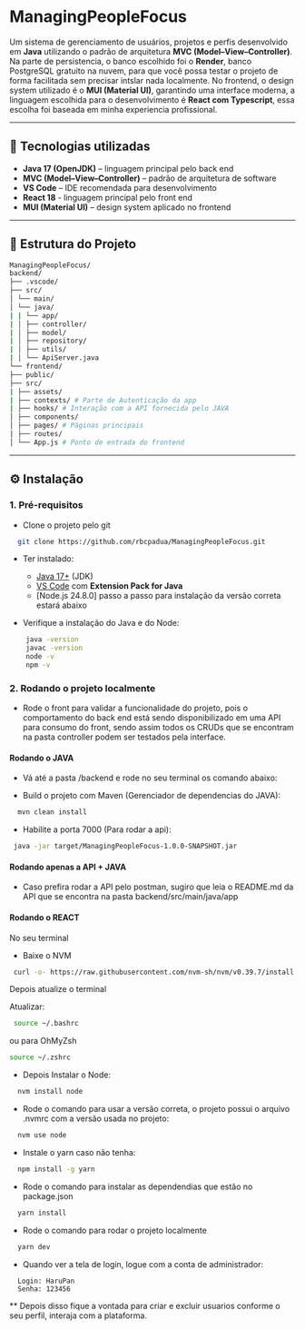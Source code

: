 # ManagingPeopleFocus

Um sistema de gerenciamento de usuários, projetos e perfis desenvolvido em **Java** utilizando o padrão de arquitetura **MVC (Model–View–Controller)**.
Na parte de persistencia, o banco escolhido foi o **Render**, banco PostgreSQL gratuito na nuvem, para que você possa testar o projeto de forma facilitada sem precisar intslar nada localmente.
No frontend, o design system utilizado é o **MUI (Material UI)**, garantindo uma interface moderna, a linguagem escolhida para o desenvolvimento é **React com Typescript**, essa escolha foi baseada em minha experiencia profissional.

---

## 🚀 Tecnologias utilizadas

- **Java 17 (OpenJDK)** – linguagem principal pelo back end
- **MVC (Model–View–Controller)** – padrão de arquitetura de software
- **VS Code** – IDE recomendada para desenvolvimento
- **React 18** - linguagem principal pelo front end
- **MUI (Material UI)** – design system aplicado no frontend

---

## 📂 Estrutura do Projeto

```bash
ManagingPeopleFocus/
backend/
├── .vscode/
├── src/
│ └── main/
│ └── java/
| | └── app/
| │ ├── controller/
| │ ├── model/
| │ ├── repository/
| │ ├── utils/
| │ └── ApiServer.java
└── frontend/
├── public/
├── src/
| ├── assets/
| ├── contexts/ # Parte de Autenticação da app
| ├── hooks/ # Interação com a API fornecida pelo JAVA
│ ├── components/ 
│ ├── pages/ # Páginas principais
| ├── routes/ 
│ └── App.js # Ponto de entrada do frontend
```
---

## ⚙️ Instalação

### 1. Pré-requisitos

- Clone o projeto pelo git

```bash
  git clone https://github.com/rbcpadua/ManagingPeopleFocus.git
```

- Ter instalado:

  - [Java 17+](https://adoptium.net/) (JDK)
  - [VS Code](https://code.visualstudio.com/) com **Extension Pack for Java**
  - [Node.js 24.8.0] passo a passo para instalação da versão correta estará abaixo

- Verifique a instalação do Java e do Node:

```bash
    java -version
    javac -version
    node -v
    npm -v
```

### 2. Rodando o projeto localmente

- Rode o front para validar a funcionalidade do projeto, pois o comportamento do back end está sendo disponibilizado em uma API para consumo do front, sendo assim todos os CRUDs que se encontram na pasta controller podem ser testados pela interface.

#### Rodando o JAVA

- Vá até a pasta /backend e rode no seu terminal os comando abaixo:

- Build o projeto com Maven (Gerenciador de dependencias do JAVA):

```bash
  mvn clean install
```

- Habilite a porta 7000 (Para rodar a api):

```bash
 java -jar target/ManagingPeopleFocus-1.0.0-SNAPSHOT.jar
```

#### Rodando apenas a API + JAVA

- Caso prefira rodar a API pelo postman, sugiro que leia o README.md da API que se encontra na pasta backend/src/main/java/app

#### Rodando o REACT

No seu terminal

- Baixe o NVM

```bash
 curl -o- https://raw.githubusercontent.com/nvm-sh/nvm/v0.39.7/install.sh | bash
```

Depois atualize o terminal

Atualizar:

```bash
 source ~/.bashrc
```

ou para OhMyZsh

```bash
source ~/.zshrc
```

- Depois Instalar o Node:

```bash
  nvm install node
```

- Rode o comando para usar a versão correta, o projeto possui o arquivo .nvmrc com a versão usada no projeto:

```bash
  nvm use node
```

- Instale o yarn caso não tenha:

```bash
  npm install -g yarn
```

- Rode o comando para instalar as dependendias que estão no package.json

```bash
  yarn install
```

- Rode o comando para rodar o projeto localmente

```bash
  yarn dev
```

- Quando ver a tela de login, logue com a conta de administrador:

```
  Login: HaruPan
  Senha: 123456
```

\*\* Depois disso fique a vontada para criar e excluir usuarios conforme o seu perfil, interaja com a plataforma.
